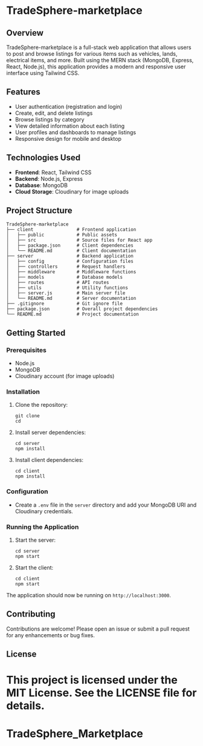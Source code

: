 # TradeSphere-marketplace

## Overview
TradeSphere-marketplace is a full-stack web application that allows users to post and browse listings for various items such as vehicles, lands, electrical items, and more. Built using the MERN stack (MongoDB, Express, React, Node.js), this application provides a modern and responsive user interface using Tailwind CSS.

## Features
- User authentication (registration and login)
- Create, edit, and delete listings
- Browse listings by category
- View detailed information about each listing
- User profiles and dashboards to manage listings
- Responsive design for mobile and desktop

## Technologies Used
- **Frontend**: React, Tailwind CSS
- **Backend**: Node.js, Express
- **Database**: MongoDB
- **Cloud Storage**: Cloudinary for image uploads

## Project Structure
```
TradeSphere-marketplace
├── client                # Frontend application
│   ├── public            # Public assets
│   ├── src               # Source files for React app
│   ├── package.json      # Client dependencies
│   └── README.md         # Client documentation
├── server                # Backend application
│   ├── config            # Configuration files
│   ├── controllers       # Request handlers
│   ├── middleware        # Middleware functions
│   ├── models            # Database models
│   ├── routes            # API routes
│   ├── utils             # Utility functions
│   ├── server.js         # Main server file
│   └── README.md         # Server documentation
├── .gitignore            # Git ignore file
├── package.json          # Overall project dependencies
└── README.md             # Project documentation
```

## Getting Started

### Prerequisites
- Node.js
- MongoDB
- Cloudinary account (for image uploads)

### Installation

1. Clone the repository:
   ```
   git clone 
   cd 
   ```

2. Install server dependencies:
   ```
   cd server
   npm install
   ```

3. Install client dependencies:
   ```
   cd client
   npm install
   ```

### Configuration
- Create a `.env` file in the `server` directory and add your MongoDB URI and Cloudinary credentials.

### Running the Application

1. Start the server:
   ```
   cd server
   npm start
   ```

2. Start the client:
   ```
   cd client
   npm start
   ```

The application should now be running on `http://localhost:3000`.

## Contributing
Contributions are welcome! Please open an issue or submit a pull request for any enhancements or bug fixes.

## License
This project is licensed under the MIT License. See the LICENSE file for details.
=======
# TradeSphere_Marketplace
